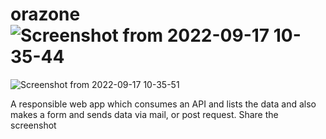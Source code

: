 # orazone![Screenshot from 2022-09-17 10-35-44](https://user-images.githubusercontent.com/83109388/190857055-fbd9a159-0f89-434e-bdce-bbf9556cdf30.png)
![Screenshot from 2022-09-17 10-35-51](https://user-images.githubusercontent.com/83109388/190857056-a1ddd6f7-aa08-4bff-bf81-507df995c06c.png)


A responsible web app which consumes an API and lists the data and also makes a form and sends data via mail, or post request.
Share the screenshot 
